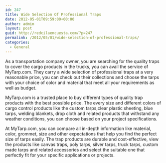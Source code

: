 ```yaml
---
id: 247
title: Wide Selection Of Professional Traps
date: 2012-05-01T09:59:00+00:00
author: admin
layout: post
guid: http://redcilaencuesta.com/?p=247
permalink: /2012/05/01/wide-selection-of-professional-traps/
categories:
  - General
---
```

As a transportation company owner, you are searching for the quality traps to cover the cargo products in the trucks, you can avail the service of MyTarp.com. They carry a wide selection of professional traps at a very reasonable price, you can check out their collections and choose the tarps with your choice of color and material that meet all your requirements as well as budget.

MyTarp.com is a trusted place to buy different types of quality trap products with the best possible price. The every size and different colors of cargo control products like the custom tarps,clear plastic sheeting, blue tarps, welding blankets, drop cloth and related products that withstand any weather conditions, you can choose based on your project specifications.

At MyTarp.com, you can compare all in-depth information like material, color, grommet, size and other expectations that help you find the perfect size of tarps easily. The trap products are durable and cost-effective, view the products like canvas traps, poly tarps, silver tarps, truck tarps, custom made tarps and related accessories and select the suitable one that perfectly fit for your specific applications or projects.